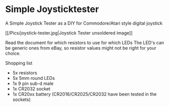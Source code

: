 # Simple Joysticktester
A Simple Joystick Tester as a DIY for Commodore/Atari style digital joystick

[[/Pics/joystick-tester.jpg|Joystick Tester unsoldered image]]


Read the document for which resistors to use for which LEDs
The LED's can be generic ones from eBay, so resistor values might not be right for your choice.

Shopping list
* 5x resistors
* 5x 5mm round LEDs
* 1x 9 pin sub-d male
* 1x CR2032 socket
* 1x CR20xx battery (CR2016/CR2025/CR2032 have been tested in the sockets)
